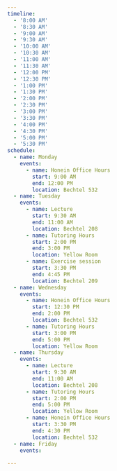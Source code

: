 ```yaml
---
timeline:
  - '8:00 AM'
  - '8:30 AM'
  - '9:00 AM'
  - '9:30 AM'
  - '10:00 AM'
  - '10:30 AM'
  - '11:00 AM'
  - '11:30 AM'
  - '12:00 PM'
  - '12:30 PM'
  - '1:00 PM'
  - '1:30 PM'
  - '2:00 PM'
  - '2:30 PM'
  - '3:00 PM'
  - '3:30 PM'
  - '4:00 PM'
  - '4:30 PM'
  - '5:00 PM'
  - '5:30 PM'
schedule:
  - name: Monday
    events:
      - name: Honein Office Hours
        start: 9:00 AM
        end: 12:00 PM
        location: Bechtel 532
  - name: Tuesday
    events:
      - name: Lecture
        start: 9:30 AM
        end: 11:00 AM
        location: Bechtel 208
      - name: Tutoring Hours
        start: 2:00 PM
        end: 3:00 PM
        location: Yellow Room
      - name: Exercise session
        start: 3:30 PM
        end: 4:45 PM
        location: Bechtel 209
  - name: Wednesday
    events:
      - name: Honein Office Hours
        start: 12:30 PM
        end: 2:00 PM
        location: Bechtel 532
      - name: Tutoring Hours
        start: 3:00 PM
        end: 5:00 PM
        location: Yellow Room
  - name: Thursday
    events:
      - name: Lecture
        start: 9:30 AM
        end: 11:00 AM
        location: Bechtel 208
      - name: Tutoring Hours
        start: 2:00 PM
        end: 5:00 PM
        location: Yellow Room
      - name: Honein Office Hours
        start: 3:30 PM
        end: 4:30 PM
        location: Bechtel 532
  - name: Friday
    events:
      
---
```

